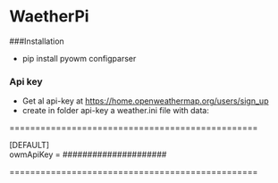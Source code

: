 # WaetherPi

###Installation
- pip install pyowm configparser

### Api key
- Get al api-key at 
  https://home.openweathermap.org/users/sign_up
- create in folder api-key a weather.ini file with data:

================================================

[DEFAULT]
<br>
owmApiKey = #####################

================================================
